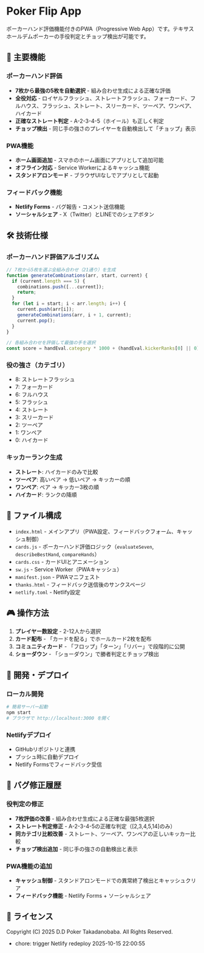 # Poker Flip App

ポーカーハンド評価機能付きのPWA（Progressive Web App）です。テキサスホールデムポーカーの手役判定とチョップ検出が可能です。

## 🚀 主要機能

### ポーカーハンド評価
- **7枚から最強の5枚を自動選択** - 組み合わせ生成による正確な評価
- **全役対応** - ロイヤルフラッシュ、ストレートフラッシュ、フォーカード、フルハウス、フラッシュ、ストレート、スリーカード、ツーペア、ワンペア、ハイカード
- **正確なストレート判定** - A-2-3-4-5（ホイール）も正しく判定
- **チョップ検出** - 同じ手の強さのプレイヤーを自動検出して「チョップ」表示

### PWA機能
- **ホーム画面追加** - スマホのホーム画面にアプリとして追加可能
- **オフライン対応** - Service Workerによるキャッシュ機能
- **スタンドアロンモード** - ブラウザUIなしでアプリとして起動

### フィードバック機能
- **Netlify Forms** - バグ報告・コメント送信機能
- **ソーシャルシェア** - X（Twitter）とLINEでのシェアボタン

## 🛠 技術仕様

### ポーカーハンド評価アルゴリズム
```javascript
// 7枚から5枚を選ぶ全組み合わせ（21通り）を生成
function generateCombinations(arr, start, current) {
  if (current.length === 5) {
    combinations.push([...current]);
    return;
  }
  for (let i = start; i < arr.length; i++) {
    current.push(arr[i]);
    generateCombinations(arr, i + 1, current);
    current.pop();
  }
}

// 各組み合わせを評価して最強の手を選択
const score = handEval.category * 1000 + (handEval.kickerRanks[0] || 0);
```

### 役の強さ（カテゴリ）
- 8: ストレートフラッシュ
- 7: フォーカード
- 6: フルハウス
- 5: フラッシュ
- 4: ストレート
- 3: スリーカード
- 2: ツーペア
- 1: ワンペア
- 0: ハイカード

### キッカーランク生成
- **ストレート**: ハイカードのみで比較
- **ツーペア**: 高いペア → 低いペア → キッカーの順
- **ワンペア**: ペア → キッカー3枚の順
- **ハイカード**: ランクの降順

## 📁 ファイル構成

- `index.html` - メインアプリ（PWA設定、フィードバックフォーム、キャッシュ制御）
- `cards.js` - ポーカーハンド評価ロジック（`evaluateSeven`, `describeBestHand`, `compareHands`）
- `cards.css` - カードUIとアニメーション
- `sw.js` - Service Worker（PWAキャッシュ）
- `manifest.json` - PWAマニフェスト
- `thanks.html` - フィードバック送信後のサンクスページ
- `netlify.toml` - Netlify設定

## 🎮 操作方法

1. **プレイヤー数設定** - 2-12人から選択
2. **カード配布** - 「カードを配る」でホールカード2枚を配布
3. **コミュニティカード** - 「フロップ」「ターン」「リバー」で段階的に公開
4. **ショーダウン** - 「ショーダウン」で勝者判定とチョップ検出

## 🔧 開発・デプロイ

### ローカル開発
```bash
# 簡易サーバー起動
npm start
# ブラウザで http://localhost:3000 を開く
```

### Netlifyデプロイ
- GitHubリポジトリと連携
- プッシュ時に自動デプロイ
- Netlify Formsでフィードバック受信

## 🐛 バグ修正履歴

### 役判定の修正
- **7枚評価の改善** - 組み合わせ生成による正確な最強5枚選択
- **ストレート判定修正** - A-2-3-4-5の正確な判定（[2,3,4,5,14]のみ）
- **同カテゴリ比較改善** - ストレート、ツーペア、ワンペアの正しいキッカー比較
- **チョップ検出追加** - 同じ手の強さの自動検出と表示

### PWA機能の追加
- **キャッシュ制御** - スタンドアロンモードでの異常終了検出とキャッシュクリア
- **フィードバック機能** - Netlify Forms + ソーシャルシェア

## 📄 ライセンス
Copyright (C) 2025 D.D Poker Takadanobaba. All Rights Reserved.



- chore: trigger Netlify redeploy 2025-10-15 22:00:55
